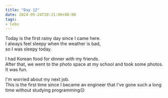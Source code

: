 ```yaml
---
title: "Day 12"
date: 2024-05-24T20:21:00+08:00
tags:
- Cebu
---
```


Today is the first rainy day since I came here.  
I always feel sleepy when the weather is bad,  
so I was sleepy today.

I had Korean food for dinner with my friends.  
After that, we went to the photo space at my school and took some photos.  
It was fun.

I'm worried about my next job.  
This is the first time since I became an engineer that I've gone such a long time without studying programming😐